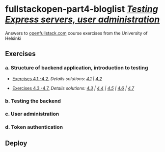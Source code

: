 # fullstackopen-part4-bloglist [_Testing Express servers, user administration_](https://fullstackopen.com/en/part4)

Answers to [openfullstack.com](https://fullstackopen.com) course exercises from the University of Helsinki

## Exercises

### a. Structure of backend application, introduction to testing

- [Exercises 4.1.-4.2.](https://fullstackopen.com/en/part4/structure_of_backend_application_introduction_to_testing#exercises-4-1-4-2)
  _Details solutions: [4.1](https://github.com/patchamama/fullstackopen-part4-bloglist/commit/01104c7798ad53f35ee73994826f5cc3602b9b3e) | [4.2](https://github.com/patchamama/fullstackopen-part4-bloglist/commit/7c913309759236084783f4bdfdec443c5b9e19d5)_

- [Exercises 4.3.-4.7.](https://fullstackopen.com/en/part4/structure_of_backend_application_introduction_to_testing#exercises-4-3-4-7)
  _Details solutions: [4.3](https://github.com/patchamama/fullstackopen-part4-bloglist/commit/0f1a759e78310de711531ed481917496e2f50ec8) | [4.4](https://github.com/patchamama/fullstackopen-part4-bloglist/commit/2585dc72841e8382123fa481aa149d19dd611482) | [4.5](https://github.com/patchamama/fullstackopen-part4-bloglist/commit/4fd94b8779e33ea32b3703a6e6a823291d247e0c) | [4.6](https://github.com/patchamama/fullstackopen-part4-bloglist/commit/c9d554cf41d5cbe5992fd2e2005564fab816d8ad) | [4.7]()_

### b. Testing the backend

### c. User administration

### d. Token authentication

## Deploy
